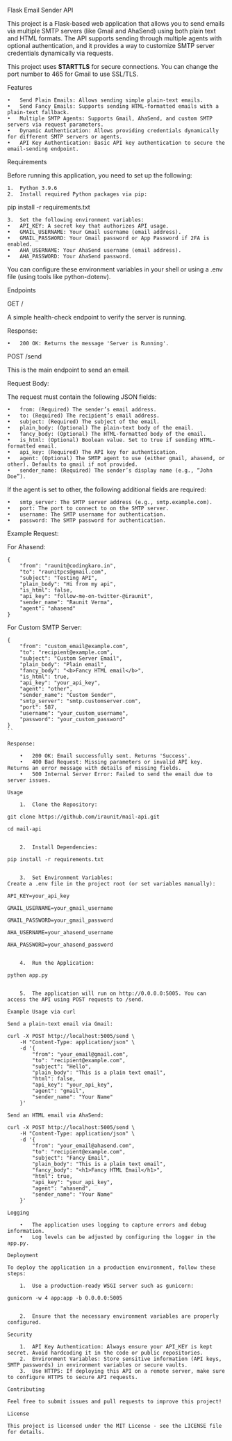 Flask Email Sender API

This project is a Flask-based web application that allows you to send emails via multiple SMTP servers (like Gmail and AhaSend) using both plain text and HTML formats. The API supports sending through multiple agents with optional authentication, and it provides a way to customize SMTP server credentials dynamically via requests.

This project uses **STARTTLS** for secure connections.
You can change the port number to 465 for Gmail to use SSL/TLS.

Features

	•	Send Plain Emails: Allows sending simple plain-text emails.
	•	Send Fancy Emails: Supports sending HTML-formatted emails with a plain-text fallback.
	•	Multiple SMTP Agents: Supports Gmail, AhaSend, and custom SMTP servers via request parameters.
	•	Dynamic Authentication: Allows providing credentials dynamically for different SMTP servers or agents.
	•	API Key Authentication: Basic API key authentication to secure the email-sending endpoint.

Requirements

Before running this application, you need to set up the following:

	1.	Python 3.9.6
	2.	Install required Python packages via pip:

pip install -r requirements.txt


	3.	Set the following environment variables:
	•	API_KEY: A secret key that authorizes API usage.
	•	GMAIL_USERNAME: Your Gmail username (email address).
	•	GMAIL_PASSWORD: Your Gmail password or App Password if 2FA is enabled.
	•	AHA_USERNAME: Your AhaSend username (email address).
	•	AHA_PASSWORD: Your AhaSend password.

You can configure these environment variables in your shell or using a .env file (using tools like python-dotenv).

Endpoints

GET /

A simple health-check endpoint to verify the server is running.

Response:

	•	200 OK: Returns the message 'Server is Running'.

POST /send

This is the main endpoint to send an email.

Request Body:

The request must contain the following JSON fields:

	•	from: (Required) The sender’s email address.
	•	to: (Required) The recipient’s email address.
	•	subject: (Required) The subject of the email.
	•	plain_body: (Optional) The plain-text body of the email.
	•	fancy_body: (Optional) The HTML-formatted body of the email.
	•	is_html: (Optional) Boolean value. Set to true if sending HTML-formatted email.
	•	api_key: (Required) The API key for authentication.
	•	agent: (Optional) The SMTP agent to use (either gmail, ahasend, or other). Defaults to gmail if not provided.
	•	sender_name: (Required) The sender’s display name (e.g., “John Doe”).

If the agent is set to other, the following additional fields are required:

	•	smtp_server: The SMTP server address (e.g., smtp.example.com).
	•	port: The port to connect to on the SMTP server.
	•	username: The SMTP username for authentication.
	•	password: The SMTP password for authentication.

Example Request:

For Ahasend:

```
{
    "from": "raunit@codingkaro.in",
    "to": "raunitpcs@gmail.com",
    "subject": "Testing API",
    "plain_body": "Hi from my api",
    "is_html": false,
    "api_key": "follow-me-on-twitter-@iraunit",
    "sender_name": "Raunit Verma",
    "agent": "ahasend"
}
```

For Custom SMTP Server:
```
{
    "from": "custom_email@example.com",
    "to": "recipient@example.com",
    "subject": "Custom Server Email",
    "plain_body": "Plain email",
    "fancy_body": "<b>Fancy HTML email</b>",
    "is_html": true,
    "api_key": "your_api_key",
    "agent": "other",
    "sender_name": "Custom Sender",
    "smtp_server": "smtp.customserver.com",
    "port": 587,
    "username": "your_custom_username",
    "password": "your_custom_password"
}
``

Response:

	•	200 OK: Email successfully sent. Returns 'Success'.
	•	400 Bad Request: Missing parameters or invalid API key. Returns an error message with details of missing fields.
	•	500 Internal Server Error: Failed to send the email due to server issues.

Usage

	1.	Clone the Repository:

git clone https://github.com/iraunit/mail-api.git

cd mail-api


	2.	Install Dependencies:

pip install -r requirements.txt


	3.	Set Environment Variables:
Create a .env file in the project root (or set variables manually):

API_KEY=your_api_key

GMAIL_USERNAME=your_gmail_username

GMAIL_PASSWORD=your_gmail_password

AHA_USERNAME=your_ahasend_username

AHA_PASSWORD=your_ahasend_password


	4.	Run the Application:

python app.py


	5.	The application will run on http://0.0.0.0:5005. You can access the API using POST requests to /send.

Example Usage via curl

Send a plain-text email via Gmail:

curl -X POST http://localhost:5005/send \
    -H "Content-Type: application/json" \
    -d '{
        "from": "your_email@gmail.com",
        "to": "recipient@example.com",
        "subject": "Hello",
        "plain_body": "This is a plain text email",
        "html": false,
        "api_key": "your_api_key",
        "agent": "gmail",
        "sender_name": "Your Name"
    }'

Send an HTML email via AhaSend:

curl -X POST http://localhost:5005/send \
    -H "Content-Type: application/json" \
    -d '{
        "from": "your_email@ahasend.com",
        "to": "recipient@example.com",
        "subject": "Fancy Email",
        "plain_body": "This is a plain text email",
        "fancy_body": "<h1>Fancy HTML Email</h1>",
        "html": true,
        "api_key": "your_api_key",
        "agent": "ahasend",
        "sender_name": "Your Name"
    }'

Logging

	•	The application uses logging to capture errors and debug information.
	•	Log levels can be adjusted by configuring the logger in the app.py.

Deployment

To deploy the application in a production environment, follow these steps:

	1.	Use a production-ready WSGI server such as gunicorn:

gunicorn -w 4 app:app -b 0.0.0.0:5005


	2.	Ensure that the necessary environment variables are properly configured.

Security

	1.	API Key Authentication: Always ensure your API_KEY is kept secret. Avoid hardcoding it in the code or public repositories.
	2.	Environment Variables: Store sensitive information (API keys, SMTP passwords) in environment variables or secure vaults.
	3.	Use HTTPS: If deploying this API on a remote server, make sure to configure HTTPS to secure API requests.

Contributing

Feel free to submit issues and pull requests to improve this project!

License

This project is licensed under the MIT License - see the LICENSE file for details.
